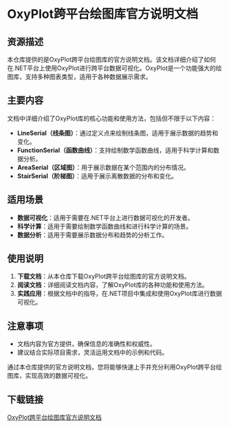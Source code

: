 # OxyPlot跨平台绘图库官方说明文档

## 资源描述

本仓库提供的是OxyPlot跨平台绘图库的官方说明文档。该文档详细介绍了如何在.NET平台上使用OxyPlot进行跨平台数据可视化。OxyPlot是一个功能强大的绘图库，支持多种图表类型，适用于各种数据展示需求。

## 主要内容

文档中详细介绍了OxyPlot库的核心功能和使用方法，包括但不限于以下内容：

- **LineSerial（线条图）**：通过定义点来绘制线条图，适用于展示数据的趋势和变化。
- **FunctionSerial（函数曲线）**：支持绘制数学函数曲线，适用于科学计算和数据分析。
- **AreaSerial（区域图）**：用于展示数据在某个范围内的分布情况。
- **StairSerial（阶梯图）**：适用于展示离散数据的分布和变化。

## 适用场景

- **数据可视化**：适用于需要在.NET平台上进行数据可视化的开发者。
- **科学计算**：适用于需要绘制数学函数曲线和进行科学计算的场景。
- **数据分析**：适用于需要展示数据分布和趋势的分析工作。

## 使用说明

1. **下载文档**：从本仓库下载OxyPlot跨平台绘图库的官方说明文档。
2. **阅读文档**：详细阅读文档内容，了解OxyPlot库的各种功能和使用方法。
3. **实践应用**：根据文档中的指导，在.NET项目中集成和使用OxyPlot库进行数据可视化。

## 注意事项

- 文档内容为官方提供，确保信息的准确性和权威性。
- 建议结合实际项目需求，灵活运用文档中的示例和代码。

通过本仓库提供的官方说明文档，您将能够快速上手并充分利用OxyPlot跨平台绘图库，实现高效的数据可视化。

## 下载链接

[OxyPlot跨平台绘图库官方说明文档](https://pan.quark.cn/s/880660d56ee9)